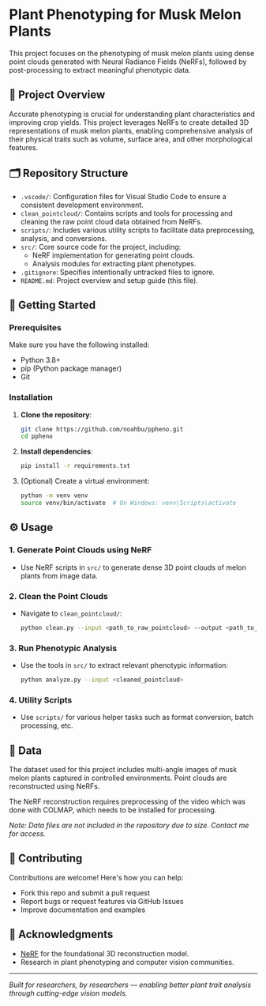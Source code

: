 # Plant Phenotyping for Musk Melon Plants

This project focuses on the phenotyping of musk melon plants using dense point clouds generated with Neural Radiance Fields (NeRFs), followed by post-processing to extract meaningful phenotypic data.

## 🌱 Project Overview

Accurate phenotyping is crucial for understanding plant characteristics and improving crop yields. This project leverages NeRFs to create detailed 3D representations of musk melon plants, enabling comprehensive analysis of their physical traits such as volume, surface area, and other morphological features.

## 🗂️ Repository Structure

- `.vscode/`: Configuration files for Visual Studio Code to ensure a consistent development environment.
- `clean_pointcloud/`: Contains scripts and tools for processing and cleaning the raw point cloud data obtained from NeRFs.
- `scripts/`: Includes various utility scripts to facilitate data preprocessing, analysis, and conversions.
- `src/`: Core source code for the project, including:
  - NeRF implementation for generating point clouds.
  - Analysis modules for extracting plant phenotypes.
- `.gitignore`: Specifies intentionally untracked files to ignore.
- `README.md`: Project overview and setup guide (this file).

## 🚀 Getting Started

### Prerequisites

Make sure you have the following installed:

- Python 3.8+
- pip (Python package manager)
- Git

### Installation

1. **Clone the repository**:
   ```bash
   git clone https://github.com/noahbu/ppheno.git
   cd ppheno
   ```

2. **Install dependencies**:
   ```bash
   pip install -r requirements.txt
   ```

3. (Optional) Create a virtual environment:
   ```bash
   python -m venv venv
   source venv/bin/activate  # On Windows: venv\Scripts\activate
   ```

## ⚙️ Usage

### 1. Generate Point Clouds using NeRF

- Use NeRF scripts in `src/` to generate dense 3D point clouds of melon plants from image data.

### 2. Clean the Point Clouds

- Navigate to `clean_pointcloud/`:
  ```bash
  python clean.py --input <path_to_raw_pointcloud> --output <path_to_cleaned_output>
  ```

### 3. Run Phenotypic Analysis

- Use the tools in `src/` to extract relevant phenotypic information:
  ```bash
  python analyze.py --input <cleaned_pointcloud>
  ```

### 4. Utility Scripts

- Use `scripts/` for various helper tasks such as format conversion, batch processing, etc.

## 📁 Data

The dataset used for this project includes multi-angle images of musk melon plants captured in controlled environments. Point clouds are reconstructed using NeRFs.

The NeRF reconstruction requires preprocessing of the video which was done with COLMAP, which needs to be installed for processing.

*Note: Data files are not included in the repository due to size. Contact me for access.*

## 🤝 Contributing

Contributions are welcome! Here's how you can help:

- Fork this repo and submit a pull request
- Report bugs or request features via GitHub Issues
- Improve documentation and examples


## 🙌 Acknowledgments

- [NeRF](https://github.com/bmild/nerf) for the foundational 3D reconstruction model.
- Research in plant phenotyping and computer vision communities.

---

*Built for researchers, by researchers — enabling better plant trait analysis through cutting-edge vision models.*
